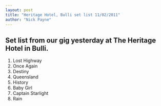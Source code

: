 ```yaml
---
layout: post
title: "Heritage Hotel, Bulli set list 11/02/2011"
author: "Nick Payne"
---
```


## Set list from our gig yesterday at The Heritage Hotel in Bulli.

<ol>
<li>Lost Highway</li>
<li>Once Again</li>
<li>Destiny</li>
<li>Queensland</li>
<li>History</li>
<li>Baby Girl</li>
<li>Captain Starlight</li>
<li>Rain</li>
</ol>
